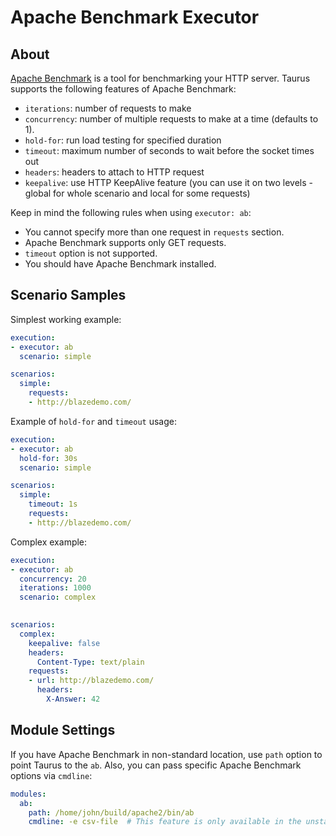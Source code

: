 # Apache Benchmark Executor

## About
[Apache Benchmark](https://httpd.apache.org/docs/2.4/programs/ab.html) is a tool for benchmarking your HTTP server.
Taurus supports the following features of Apache Benchmark:

 - `iterations`: number of requests to make
 - `concurrency`: number of multiple requests to make at a time (defaults to 1).
 - `hold-for`: run load testing for specified duration
 - `timeout`: maximum number of seconds to wait before the socket times out
 - `headers`: headers to attach to HTTP request
 - `keepalive`: use HTTP KeepAlive feature (you can use it on two levels - global for whole scenario and local for some requests)

Keep in mind the following rules when using `executor: ab`:
 - You cannot specify more than one request in `requests` section.
 - Apache Benchmark supports only GET requests.
 - `timeout` option is not supported.
 - You should have Apache Benchmark installed.

## Scenario Samples

Simplest working example:
```yaml
execution:
- executor: ab
  scenario: simple

scenarios:
  simple:
    requests:
    - http://blazedemo.com/
```

Example of `hold-for` and `timeout` usage:
```yaml
execution:
- executor: ab
  hold-for: 30s
  scenario: simple

scenarios:
  simple:
    timeout: 1s
    requests:
    - http://blazedemo.com/
```

Complex example:
```yaml
execution:
- executor: ab
  concurrency: 20
  iterations: 1000
  scenario: complex
  

scenarios:
  complex:  
    keepalive: false
    headers:
      Content-Type: text/plain
    requests:
    - url: http://blazedemo.com/
      headers:
        X-Answer: 42
```


## Module Settings

If you have Apache Benchmark in non-standard location, use `path` option to point Taurus to the `ab`. Also, you can pass
specific Apache Benchmark options via `cmdline`:

```yaml
modules:
  ab:
    path: /home/john/build/apache2/bin/ab
    cmdline: -e csv-file  # This feature is only available in the unstable snapshot.
```
